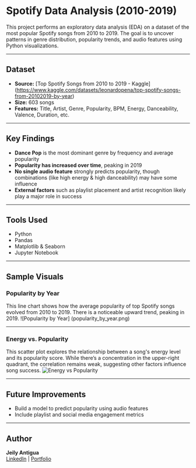 # Spotify Data Analysis (2010-2019)
This project performs an exploratory data analysis (EDA) on a dataset of the most popular Spotify songs from 2010 to 2019. The goal is to uncover patterns in genre distribution, popularity trends, and audio features using Python visualizations.

---

## Dataset
- **Source:** [Top Spotify Songs from 2010 to 2019 - Kaggle] (https://www.kaggle.com/datasets/leonardopena/top-spotify-songs-from-20102019-by-year)
- **Size:** 603 songs
- **Features:** Title, Artist, Genre, Popularity, BPM, Energy, Danceability, Valence, Duration, etc.

---

## Key Findings
- **Dance Pop** is the most dominant genre by frequency and average popularity
- **Popularity has increased over time**, peaking in 2019
- **No single audio feature** strongly predicts popularity, though combinations (like high energy & high danceability) may have some influence
- **External factors** such as playlist placement and artist recognition likely play a major role in success

---

## Tools Used
- Python
- Pandas
- Matplotlib & Seaborn
- Jupyter Notebook

---

## Sample Visuals

### Popularity by Year
This line chart shows how the average popularity of top Spotify songs evolved from 2010 to 2019. There is a noticeable upward trend, peaking in 2019.
![Popularity by Year] (popularity_by_year.png)

---
### Energy vs. Popularity
This scatter plot explores the relationship between a song's energy level and its popularity score. While there’s a concentration in the upper-right quadrant, the correlation remains weak, suggesting other factors influence song success.
![Energy vs Popularity](images/energy_vs_popularity.png)



---

## Future Improvements
- Build a model to predict popularity using audio features
- Include playlist and social media engagement metrics

---

## Author
**Jeily Antigua**  
[LinkedIn](https://www.linkedin.com/in/jeilyantigua) | [Portfolio]()
